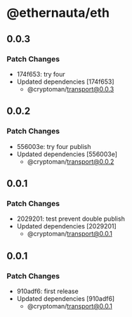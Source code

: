 # @ethernauta/eth

## 0.0.3

### Patch Changes

- 174f653: try four
- Updated dependencies [174f653]
  - @cryptoman/transport@0.0.3

## 0.0.2

### Patch Changes

- 556003e: try four publish
- Updated dependencies [556003e]
  - @cryptoman/transport@0.0.2

## 0.0.1

### Patch Changes

- 2029201: test prevent double publish
- Updated dependencies [2029201]
  - @cryptoman/transport@0.0.1

## 0.0.1

### Patch Changes

- 910adf6: first release
- Updated dependencies [910adf6]
  - @cryptoman/transport@0.0.1
